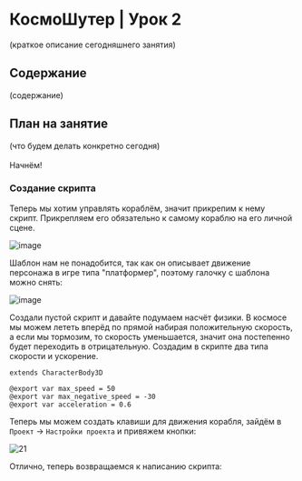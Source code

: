 # КосмоШутер | Урок 2

(краткое описание сегодняшнего занятия)

## Содержание

(содержание)

## План на занятие 

(что будем делать конкретно сегодня)\
\
Начнём!

### Создание скрипта

Теперь мы хотим управлять кораблём, значит прикрепим к нему скрипт. Прикрепляем его обязательно к самому кораблю на его личной сцене.

![image](https://github.com/user-attachments/assets/7fc8ab0d-5b58-4543-95d3-d12606dcd973)

Шаблон нам не понадобится, так как он описывает движение персонажа в игре типа "платформер", поэтому галочку с шаблона можно снять:

![image](https://github.com/user-attachments/assets/d6ca4ca5-9428-445c-8bce-731803f7fc96)

Создали пустой скрипт и давайте подумаем насчёт физики. В космосе мы можем лететь вперёд по прямой набирая положительную скорость, а если мы тормозим, то скорость уменьшается, значит она постепенно будет переходить в отрицательную. Создадим в скрипте два типа скорости и ускорение.

```GDScript
extends CharacterBody3D

@export var max_speed = 50
@export var max_negative_speed = -30
@export var acceleration = 0.6
```

Теперь мы можем создать клавиши для движения корабля, зайдём в `Проект` -> `Настройки проекта` и привяжем кнопки:

![21](https://github.com/user-attachments/assets/cd4f8301-f6f4-48f4-9fb5-2c873a15aae4)

Отлично, теперь возвращаемся к написанию скрипта:


